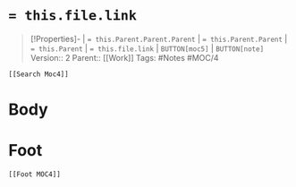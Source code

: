 # `= this.file.link`
>[!Properties]- | `= this.Parent.Parent.Parent` | `= this.Parent.Parent` | `= this.Parent` | `= this.file.link` | `BUTTON[moc5]` | `BUTTON[note]` 
>Version:: 2
>Parent:: [[Work]]
>Tags: #Notes #MOC/4
```meta-bind-embed
[[Search Moc4]]
```
# Body









# Foot
```meta-bind-embed
[[Foot MOC4]]
```
